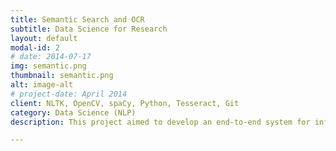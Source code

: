 ```yaml
---
title: Semantic Search and OCR
subtitle: Data Science for Research   
layout: default
modal-id: 2
# date: 2014-07-17
img: semantic.png
thumbnail: semantic.png
alt: image-alt
# project-date: April 2014
client: NLTK, OpenCV, spaCy, Python, Tesseract, Git 
category: Data Science (NLP)
description: This project aimed to develop an end-to-end system for information retrieval from large volumes of texts. Originally the data was in the form of scanned images hence, implemented OCR using Python libraries to extract text from PDFs. I also developed a semantic search algorithm to facilitate the querying of text. I worked in a team of four people, all professional data scientists.

---
```

